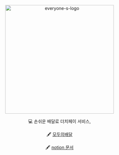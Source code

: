 <p align="center">
    <img src="https://user-images.githubusercontent.com/74768098/151696036-d307d0b3-e590-4f42-acc5-5d1052c6d4bf.png" alt="everyone-s-logo" width="350" height="350">
</p>
<div align="center">

  💻 손쉬운 배달료 더치페이 서비스, <br><br>
  🖋 [모두의배달](https://everyone-s-delivery.com)  <br>  <br>
  🖋 [notion 문서](https://www.notion.so/30c3b978485a47ed97b49939e8d044c4)
</div>

